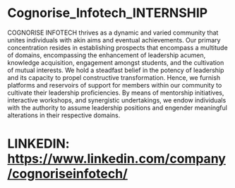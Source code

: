 # Cognorise_Infotech_INTERNSHIP
COGNORISE INFOTECH thrives as a dynamic and varied community that unites
individuals with akin aims and eventual achievements. Our primary concentration
resides in establishing prospects that encompass a multitude of domains,
encompassing the enhancement of leadership acumen, knowledge acquisition,
engagement amongst students, and the cultivation of mutual interests.
We hold a steadfast belief in the potency of leadership and its capacity to propel
constructive transformation. Hence, we furnish platforms and reservoirs of support
for members within our community to cultivate their leadership proficiencies. By
means of mentorship initiatives, interactive workshops, and synergistic
undertakings, we endow individuals with the authority to assume leadership
positions and engender meaningful alterations in their respective domains.

# LINKEDIN: https://www.linkedin.com/company/cognoriseinfotech/
